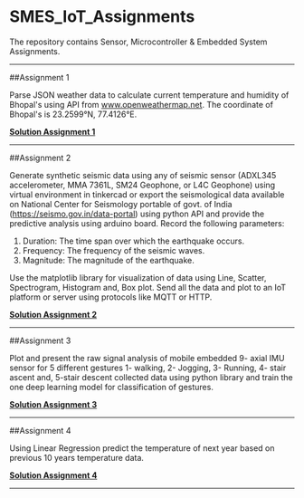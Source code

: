 # SMES_IoT_Assignments
The repository contains Sensor, Microcontroller &amp; Embedded System Assignments.
<hr>
##Assignment 1

Parse JSON weather data to calculate current temperature and humidity of Bhopal's using API from www.openweathermap.net. The coordinate of Bhopal's is 23.2599°N, 77.4126°E.

**<a href="https://colab.research.google.com/drive/1sVjgRN3JvJK2p4f3ENl6Xwme81EfGOj5?usp=sharing">Solution Assignment 1</a>**
<hr>
##Assignment 2

Generate synthetic seismic data using any of seismic sensor (ADXL345 accelerometer, MMA 7361L, SM24 Geophone, or L4C Geophone) using virtual environment in tinkercad or export the seismological data available on National Center for Seismology portable of govt. of India (https://seismo.gov.in/data-portal) using python API and provide the predictive analysis using arduino board. Record the following parameters:
1) Duration: The time span over which the earthquake occurs.
2) Frequency: The frequency of the seismic waves.
3) Magnitude: The magnitude of the earthquake.

Use the matplotlib library for visualization of data using Line, Scatter, Spectrogram, Histogram and, Box plot. Send all the data and plot to an IoT platform or server using protocols like MQTT or HTTP.

**<a href="https://colab.research.google.com/drive/1bBW3GKauXpzGppDNvdjKhfmZgjLu0AYW?usp=sharing">Solution Assignment 2</a>**
<hr>
##Assignment 3

Plot and present the raw signal analysis of mobile embedded 9- axial IMU sensor for 5 different gestures 1- walking, 2- Jogging, 3- Running, 4- stair ascent and, 5-stair descent collected data using python library and train the one deep learning model for classification of gestures.

**<a href="https://colab.research.google.com/drive/1eL40p78MUKphQQxYJGMnz0NNgPVoYHbW?usp=sharing">Solution Assignment 3</a>**
<hr>
##Assignment 4

Using Linear Regression predict the temperature of next year based on previous 10 years temperature data.

**<a href="https://colab.research.google.com/drive/1jQLYeJdzJleZqoAg60CfBzRhLV8ky_d1?usp=sharing">Solution Assignment 4</a>**
<hr>
